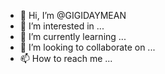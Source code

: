 - 👋 Hi, I’m @GIGIDAYMEAN
- 👀 I’m interested in ...
- 🌱 I’m currently learning ...
- 💞️ I’m looking to collaborate on ...
- 📫 How to reach me ...

<!---
GIGIDAYMEAN/GIGIDAYMEAN is a ✨ special ✨ repository because its `README.md` (this file) appears on your GitHub profile.
You can click the Preview link to take a look at your changes.
--->
